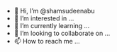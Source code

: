 - 👋 Hi, I’m @shamsudeenabu
- 👀 I’m interested in ...
- 🌱 I’m currently learning ...
- 💞️ I’m looking to collaborate on ...
- 📫 How to reach me ...

<!---
shamsudeenabu/shamsudeenabu is a ✨ special ✨ repository because its `README.md` (this file) appears on your GitHub profile.
You can click the Preview link to take a look at your changes.
--->
